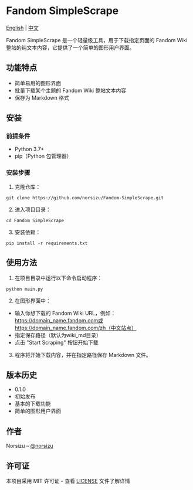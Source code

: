 # Fandom SimpleScrape

[English](README.md) | [中文](README_zh.md)

Fandom SimpleScrape 是一个轻量级工具，用于下载指定页面的 Fandom Wiki 整站的纯文本内容，它提供了一个简单的图形用户界面。

## 功能特点

- 简单易用的图形界面
- 批量下载某个主题的 Fandom Wiki 整站文本内容
- 保存为 Markdown 格式

## 安装

### 前提条件

- Python 3.7+
- pip（Python 包管理器）

### 安装步骤

1. 克隆仓库：

`git clone https://github.com/norsizu/Fandom-SimpleScrape.git`

2. 进入项目目录：

`cd Fandom SimpleScrape`

3. 安装依赖：

`pip install -r requirements.txt`

## 使用方法

1. 在项目目录中运行以下命令启动程序：

`python main.py`

2. 在图形界面中：
- 输入你想下载的 Fandom Wiki URL，例如：https://domain_name.fandom.com或https://domain_name.fandom.com/zh（中文站点）
- 指定保存路径（默认为wiki_md目录）
- 点击 "Start Scraping" 按钮开始下载

3. 程序将开始下载内容，并在指定路径保存 Markdown 文件。

## 版本历史

- 0.1.0
 - 初始发布
 - 基本的下载功能
 - 简单的图形用户界面

## 作者

Norsizu – [@norsizu](https://twitter.com/norsizu) 

## 许可证

本项目采用 MIT 许可证 - 查看 [LICENSE](LICENSE) 文件了解详情

